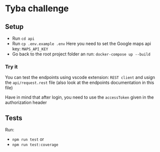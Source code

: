 # Tyba challenge

## Setup

- Run `cd api`
- Run `cp .env.example .env` Here you need to set the Google maps api key: `MAPS_API_KEY`
- Go back to the root project folder an run: `docker-compose up --build`

### Try it

You can test the endpoints using vscode extension: `REST client` and usign the `api/request.rest` file (also look at the endpoints documentation in this file)

Have in mind that after login, you need to use the `accessToken` given in the authorization header

## Tests

Run:

- `npm run test` or
- `npm run test:coverage`
